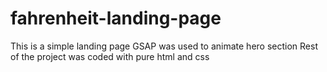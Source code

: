 # fahrenheit-landing-page
This is a simple landing page
GSAP was used to animate hero section
Rest of the project was coded with pure html and css
